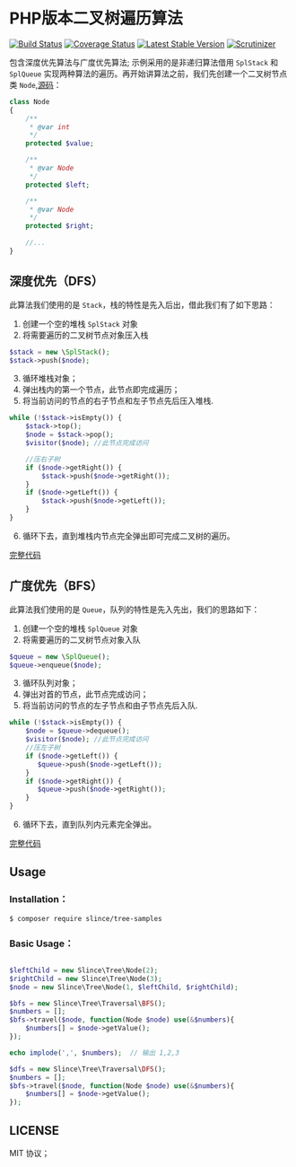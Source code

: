 # PHP版本二叉树遍历算法

[![Build Status](https://img.shields.io/travis/slince/tree-samples/master.svg?style=flat-square)](https://travis-ci.org/slince/tree-samples)
[![Coverage Status](https://img.shields.io/codecov/c/github/slince/tree-samples.svg?style=flat-square)](https://codecov.io/github/slince/tree-samples)
[![Latest Stable Version](https://img.shields.io/packagist/v/slince/tree-samples.svg?style=flat-square&label=stable)](https://packagist.org/packages/slince/tree-samples)
[![Scrutinizer](https://img.shields.io/scrutinizer/g/slince/tree-samples.svg?style=flat-square)](https://scrutinizer-ci.com/g/slince/tree-samples/?branch=master)

包含深度优先算法与广度优先算法; 示例采用的是非递归算法借用 `SplStack` 和 `SplQueue` 
实现两种算法的遍历。再开始讲算法之前，我们先创建一个二叉树节点类 `Node`,[源码](./src/Node.php)：

```php
class Node
{
    /**
     * @var int
     */
    protected $value;

    /**
     * @var Node
     */
    protected $left;

    /**
     * @var Node
     */
    protected $right;
    
    //...
}
```

## 深度优先（DFS）

此算法我们使用的是 `Stack`，栈的特性是先入后出，借此我们有了如下思路：

1. 创建一个空的堆栈 `SplStack` 对象
2. 将需要遍历的二叉树节点对象压入栈

```php
$stack = new \SplStack();
$stack->push($node);
```
3. 循环堆栈对象；
4. 弹出栈内的第一个节点，此节点即完成遍历；
5. 将当前访问的节点的右子节点和左子节点先后压入堆栈.

```php
while (!$stack->isEmpty()) {
    $stack->top();
    $node = $stack->pop();
    $visitor($node); //此节点完成访问

    //压右子树
    if ($node->getRight()) {
        $stack->push($node->getRight());
    }
    if ($node->getLeft()) {
        $stack->push($node->getLeft());
    }
}
```
6. 循环下去，直到堆栈内节点完全弹出即可完成二叉树的遍历。

[完整代码](./src/Traversal/DFS.php)


## 广度优先（BFS）


此算法我们使用的是 `Queue`，队列的特性是先入先出，我们的思路如下：

1. 创建一个空的堆栈 `SplQueue` 对象
2. 将需要遍历的二叉树节点对象入队

```php
$queue = new \SplQueue();
$queue->enqueue($node);
```
3. 循环队列对象；
4. 弹出对首的节点，此节点完成访问；
5. 将当前访问的节点的左子节点和由子节点先后入队.

```php
while (!$stack->isEmpty()) {
    $node = $queue->dequeue();
    $visitor($node); //此节点完成访问
    //压左子树
    if ($node->getLeft()) {
       $queue->push($node->getLeft());
    }
    if ($node->getRight()) {
       $queue->push($node->getRight());
    }
}
```
6. 循环下去，直到队列内元素完全弹出。

[完整代码](./src/Traversal/BFS.php)

## Usage

### Installation：

```bash
$ composer require slince/tree-samples
```

### Basic Usage：

```php

$leftChild = new Slince\Tree\Node(2);
$rightChild = new Slince\Tree\Node(3);
$node = new Slince\Tree\Node(1, $leftChild, $rightChild);

$bfs = new Slince\Tree\Traversal\BFS();
$numbers = [];
$bfs->travel($node, function(Node $node) use(&$numbers){
    $numbers[] = $node->getValue();
});

echo implode(',', $numbers);  // 输出 1,2,3

$dfs = new Slince\Tree\Traversal\DFS();
$numbers = [];
$bfs->travel($node, function(Node $node) use(&$numbers){
    $numbers[] = $node->getValue();
});

```

## LICENSE

MIT 协议；

